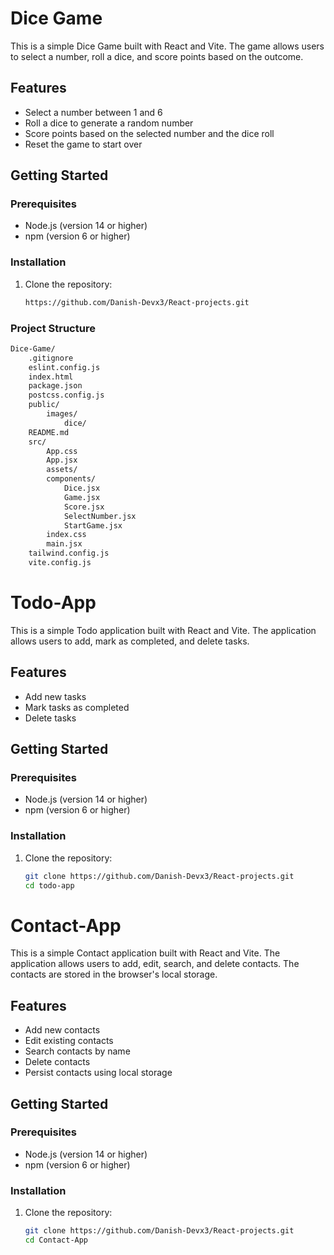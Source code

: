 # Dice Game

This is a simple Dice Game built with React and Vite. The game allows users to select a number, roll a dice, and score points based on the outcome.

## Features

- Select a number between 1 and 6
- Roll a dice to generate a random number
- Score points based on the selected number and the dice roll
- Reset the game to start over

## Getting Started

### Prerequisites

- Node.js (version 14 or higher)
- npm (version 6 or higher)

### Installation

1. Clone the repository:

   ```sh
   https://github.com/Danish-Devx3/React-projects.git
   ```

### Project Structure

```markdown
Dice-Game/
    .gitignore
    eslint.config.js
    index.html
    package.json
    postcss.config.js
    public/
        images/
            dice/
    README.md
    src/
        App.css
        App.jsx
        assets/
        components/
            Dice.jsx
            Game.jsx
            Score.jsx
            SelectNumber.jsx
            StartGame.jsx
        index.css
        main.jsx
    tailwind.config.js
    vite.config.js
```

# Todo-App

This is a simple Todo application built with React and Vite. The application allows users to add, mark as completed, and delete tasks.

## Features

- Add new tasks
- Mark tasks as completed
- Delete tasks

## Getting Started

### Prerequisites

- Node.js (version 14 or higher)
- npm (version 6 or higher)

### Installation

1. Clone the repository:

   ```sh
   git clone https://github.com/Danish-Devx3/React-projects.git
   cd todo-app


# Contact-App

This is a simple Contact application built with React and Vite. The application allows users to add, edit, search, and delete contacts. The contacts are stored in the browser's local storage.

## Features

- Add new contacts
- Edit existing contacts
- Search contacts by name
- Delete contacts
- Persist contacts using local storage

## Getting Started

### Prerequisites

- Node.js (version 14 or higher)
- npm (version 6 or higher)

### Installation

1. Clone the repository:

   ```sh
   git clone https://github.com/Danish-Devx3/React-projects.git
   cd Contact-App

